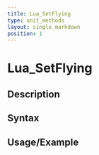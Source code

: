 ```yaml
---
title: Lua_SetFlying
type: unit_methods
layout: single_markdown
position: 1
---
```


# Lua_SetFlying

## Description

## Syntax

## Usage/Example


